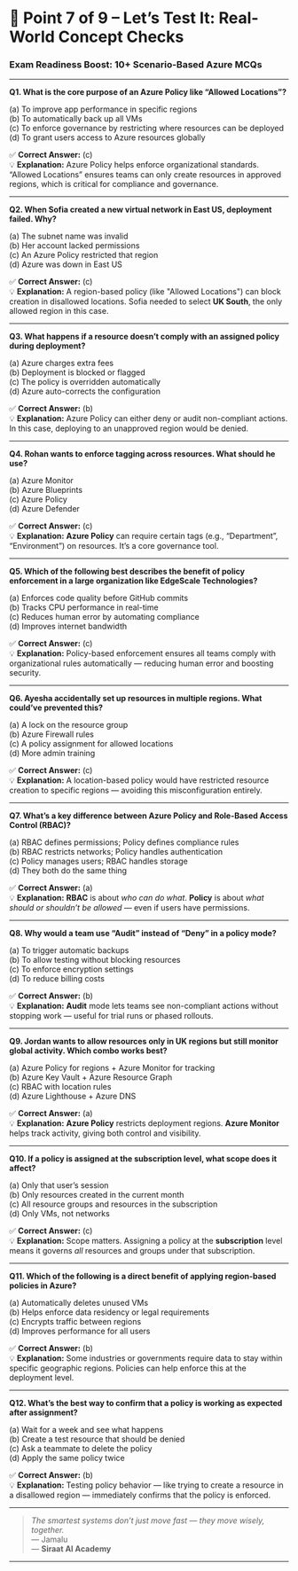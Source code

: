 # 📘 Point 7 of 9 – Let’s Test It: Real-World Concept Checks

### Exam Readiness Boost: 10+ Scenario-Based Azure MCQs

---

**Q1. What is the core purpose of an Azure Policy like “Allowed Locations”?**

(a) To improve app performance in specific regions  
(b) To automatically back up all VMs  
(c) To enforce governance by restricting where resources can be deployed  
(d) To grant users access to Azure resources globally  

✅ **Correct Answer:** (c)  
💡 **Explanation:** Azure Policy helps enforce organizational standards. “Allowed Locations” ensures teams can only create resources in approved regions, which is critical for compliance and governance.

---

**Q2. When Sofia created a new virtual network in East US, deployment failed. Why?**

(a) The subnet name was invalid  
(b) Her account lacked permissions  
(c) An Azure Policy restricted that region  
(d) Azure was down in East US  

✅ **Correct Answer:** (c)  
💡 **Explanation:** A region-based policy (like "Allowed Locations") can block creation in disallowed locations. Sofia needed to select **UK South**, the only allowed region in this case.

---

**Q3. What happens if a resource doesn’t comply with an assigned policy during deployment?**

(a) Azure charges extra fees  
(b) Deployment is blocked or flagged  
(c) The policy is overridden automatically  
(d) Azure auto-corrects the configuration  

✅ **Correct Answer:** (b)  
💡 **Explanation:** Azure Policy can either deny or audit non-compliant actions. In this case, deploying to an unapproved region would be denied.

---

**Q4. Rohan wants to enforce tagging across resources. What should he use?**

(a) Azure Monitor  
(b) Azure Blueprints  
(c) Azure Policy  
(d) Azure Defender  

✅ **Correct Answer:** (c)  
💡 **Explanation:** **Azure Policy** can require certain tags (e.g., “Department”, “Environment”) on resources. It’s a core governance tool.

---

**Q5. Which of the following best describes the benefit of policy enforcement in a large organization like EdgeScale Technologies?**

(a) Enforces code quality before GitHub commits  
(b) Tracks CPU performance in real-time  
(c) Reduces human error by automating compliance  
(d) Improves internet bandwidth  

✅ **Correct Answer:** (c)  
💡 **Explanation:** Policy-based enforcement ensures all teams comply with organizational rules automatically — reducing human error and boosting security.

---

**Q6. Ayesha accidentally set up resources in multiple regions. What could’ve prevented this?**

(a) A lock on the resource group  
(b) Azure Firewall rules  
(c) A policy assignment for allowed locations  
(d) More admin training  

✅ **Correct Answer:** (c)  
💡 **Explanation:** A location-based policy would have restricted resource creation to specific regions — avoiding this misconfiguration entirely.

---

**Q7. What’s a key difference between Azure Policy and Role-Based Access Control (RBAC)?**

(a) RBAC defines permissions; Policy defines compliance rules  
(b) RBAC restricts networks; Policy handles authentication  
(c) Policy manages users; RBAC handles storage  
(d) They both do the same thing  

✅ **Correct Answer:** (a)  
💡 **Explanation:** **RBAC** is about *who can do what*. **Policy** is about *what should or shouldn’t be allowed* — even if users have permissions.

---

**Q8. Why would a team use “Audit” instead of “Deny” in a policy mode?**

(a) To trigger automatic backups  
(b) To allow testing without blocking resources  
(c) To enforce encryption settings  
(d) To reduce billing costs  

✅ **Correct Answer:** (b)  
💡 **Explanation:** **Audit** mode lets teams see non-compliant actions without stopping work — useful for trial runs or phased rollouts.

---

**Q9. Jordan wants to allow resources only in UK regions but still monitor global activity. Which combo works best?**

(a) Azure Policy for regions + Azure Monitor for tracking  
(b) Azure Key Vault + Azure Resource Graph  
(c) RBAC with location rules  
(d) Azure Lighthouse + Azure DNS  

✅ **Correct Answer:** (a)  
💡 **Explanation:** **Azure Policy** restricts deployment regions. **Azure Monitor** helps track activity, giving both control and visibility.

---

**Q10. If a policy is assigned at the subscription level, what scope does it affect?**

(a) Only that user’s session  
(b) Only resources created in the current month  
(c) All resource groups and resources in the subscription  
(d) Only VMs, not networks  

✅ **Correct Answer:** (c)  
💡 **Explanation:** Scope matters. Assigning a policy at the **subscription** level means it governs *all* resources and groups under that subscription.

---

**Q11. Which of the following is a direct benefit of applying region-based policies in Azure?**

(a) Automatically deletes unused VMs  
(b) Helps enforce data residency or legal requirements  
(c) Encrypts traffic between regions  
(d) Improves performance for all users  

✅ **Correct Answer:** (b)  
💡 **Explanation:** Some industries or governments require data to stay within specific geographic regions. Policies can help enforce this at the deployment level.

---

**Q12. What’s the best way to confirm that a policy is working as expected after assignment?**

(a) Wait for a week and see what happens  
(b) Create a test resource that should be denied  
(c) Ask a teammate to delete the policy  
(d) Apply the same policy twice  

✅ **Correct Answer:** (b)  
💡 **Explanation:** Testing policy behavior — like trying to create a resource in a disallowed region — immediately confirms that the policy is enforced.

---

> _The smartest systems don’t just move fast — they move wisely, together._  
> — Jamalu  
> — **Siraat AI Academy**

---
